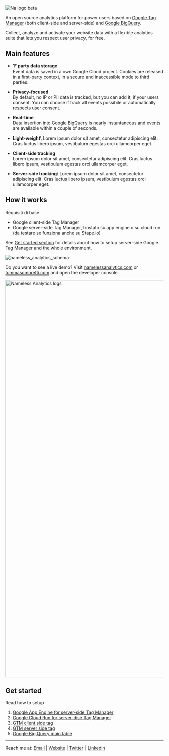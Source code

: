 ![Na logo beta](https://github.com/tommasomoretti/nameless-analytics/assets/29273232/7d4ded5e-4b79-46a2-b089-03997724fd10)

An open source analytics platform for power users based on [Google Tag Manager](https://marketingplatform.google.com/intl/it/about/tag-manager/) (both client-side and server-side) and [Google BigQuery](https://cloud.google.com/bigquery). 

Collect, analyze and activate your website data with a flexible analytics suite that lets you respect user privacy, for free.



## Main features
- **1° party data storage**\
Event data is saved in a own Google Cloud project. Cookies are released in a first-party context, in a secure and inaccessible mode to third parties.

- **Privacy-focused**\
By default, no IP or PII data is tracked, but you can add it, if your users consent. You can choose if track all events possibile or automatically respects user consent.

- **Real-time**\
Data insertion into Google BigQuery is nearly instantaneous and events are available within a couple of seconds.

- **Light-weight**\ 
Lorem ipsum dolor sit amet, consectetur adipiscing elit. Cras luctus libero ipsum, vestibulum egestas orci ullamcorper eget.

- **Client-side tracking**\
Lorem ipsum dolor sit amet, consectetur adipiscing elit. Cras luctus libero ipsum, vestibulum egestas orci ullamcorper eget.

- **Server-side tracking**\ 
Lorem ipsum dolor sit amet, consectetur adipiscing elit. Cras luctus libero ipsum, vestibulum egestas orci ullamcorper eget.


## How it works
Requisiti di base
- Google client-side Tag Manager
- Google server-side Tag Manager, hostato su app engine o su cloud run (da testare se funziona anche su Stape.io)

See [Get started section](https://github.com/tommasomoretti/nameless-analytics/blob/main/README.md#get-started) for details about how to setup server-side Google Tag Manager and the whole environment.

![nameless_analytics_schema](https://github.com/tommasomoretti/nameless-analytics/assets/29273232/6a065dfe-1511-4d2c-ad27-ec6d0be8b248)

Do you want to see a live demo? Visit [namelessanalytics.com](https://namelessanalytics.com?utm_source=github.com&utm_medium=referral&utm_campaign=nameless_analytics) or [tommasomoretti.com](https://tommasomoretti.com?utm_source=github.com&utm_medium=referral&utm_campaign=nameless_analytics) and open the developer console.

<img width="1263" alt="Nameless Analytics logs" src="https://github.com/tommasomoretti/nameless-analytics/assets/29273232/bca94adf-cdf5-4bf3-bb41-e69461ba9b38">



## Get started
Read how to setup 
1. [Google App Engine for server-side Tag Manager](https://developers.google.com/tag-platform/tag-manager/server-side/app-engine-setup)
2. [Google Cloud Run for server-dise Tag Manager](https://developers.google.com/tag-platform/tag-manager/server-side/cloud-run-setup-guide)
3. [GTM client side tag](https://github.com/tommasomoretti/nameless-analytics-client-tag)
4. [GTM server side tag](https://github.com/tommasomoretti/nameless-analytics-server-tag)
5. [Google Big Query main table]()

---

Reach me at: [Email](mailto:hello@tommasomoretti.com) | [Website](https://tommasomoretti.com/?utm_source=github.com&utm_medium=referral&utm_campaign=nameless_analytics) | [Twitter](https://twitter.com/tommoretti88) | [Linkedin](https://www.linkedin.com/in/tommasomoretti/)
